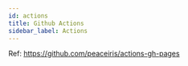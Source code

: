 ```yaml
---
id: actions
title: Github Actions
sidebar_label: Actions
---
```



Ref: https://github.com/peaceiris/actions-gh-pages